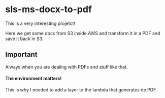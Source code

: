 # sls-ms-docx-to-pdf

This is a very interesting projetct!

Here we get some docx from S3 inside AWS and transform it in a PDF and save it back in S3.

## Important 

Always when you are dealing with PDFs and stuff like that. 

#### The environment matters! 

This is why I needed to add a layer to the lambda that generates de PDF.
